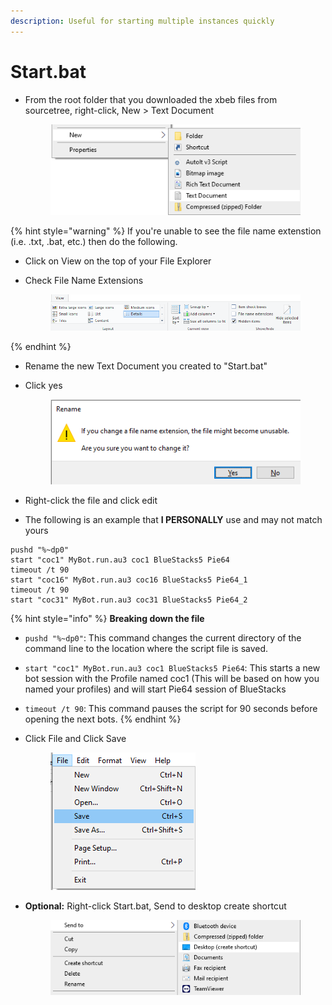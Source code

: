 ```yaml
---
description: Useful for starting multiple instances quickly
---
```


# Start.bat

*   From the root folder that you downloaded the xbeb files from sourcetree, right-click, New > Text Document&#x20;

    <div align="left">

    <figure><img src="../.gitbook/assets/image (74).png" alt=""><figcaption></figcaption></figure>

    </div>

{% hint style="warning" %}
If you're unable to see the file name extenstion (i.e. .txt, .bat, etc.) then do the following.

* Click on View on the top of your File Explorer
*   Check File Name Extensions

    <div align="left">

    <figure><img src="../.gitbook/assets/image (67).png" alt=""><figcaption></figcaption></figure>

    </div>
{% endhint %}

* Rename the new Text Document you created to "Start.bat"
*   Click yes

    <div align="left">

    <figure><img src="../.gitbook/assets/image (69).png" alt=""><figcaption></figcaption></figure>

    </div>
* Right-click the file and click edit
* The following is an example that **I PERSONALLY** use and may not match yours

```
pushd "%~dp0"
start "coc1" MyBot.run.au3 coc1 BlueStacks5 Pie64 
timeout /t 90
start "coc16" MyBot.run.au3 coc16 BlueStacks5 Pie64_1 
timeout /t 90
start "coc31" MyBot.run.au3 coc31 BlueStacks5 Pie64_2 
```

{% hint style="info" %}
**Breaking down the file**

* `pushd "%~dp0"`: This command changes the current directory of the command line to the location where the script file is saved.
* `start "coc1" MyBot.run.au3 coc1 BlueStacks5 Pie64`: This starts a new bot session with the Profile named coc1 (This will be based on how you named your profiles) and will start Pie64 session of BlueStacks
* `timeout /t 90`: This command pauses the script for 90 seconds before opening the next bots.
{% endhint %}

*   Click File and Click Save

    <div align="left">

    <figure><img src="../.gitbook/assets/image (49).png" alt=""><figcaption></figcaption></figure>

    </div>
*   **Optional:** Right-click Start.bat, Send to desktop create shortcut

    <div align="left">

    <figure><img src="../.gitbook/assets/image (56).png" alt=""><figcaption></figcaption></figure>

    </div>
